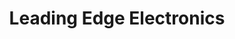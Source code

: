 ---
title: "Leading Edge Electronics"
url: /maryborough/leading-edge-electronics/
shop: Elektronik
---